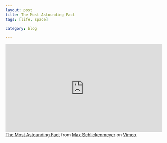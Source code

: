 ```yaml
---
layout: post
title: The Most Astounding Fact
tags: [life, space]

category: blog

---
```


<iframe src="http://player.vimeo.com/video/38101676?color=00c4ff" width="500" height="281" frameborder="0" webkitAllowFullScreen mozallowfullscreen allowFullScreen></iframe> <a href="http://vimeo.com/38101676">The Most Astounding Fact</a> from <a href="http://vimeo.com/maxschlick">Max Schlickenmeyer</a> on <a href="https://vimeo.com">Vimeo</a>.
